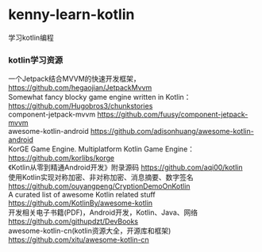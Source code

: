 # kenny-learn-kotlin
学习kotlin编程
### kotlin学习资源
一个Jetpack结合MVVM的快速开发框架，                      https://github.com/hegaojian/JetpackMvvm <br/>
Somewhat fancy blocky game engine written in Kotlin：  https://github.com/Hugobros3/chunkstories <br/>
component-jetpack-mvvm                               https://github.com/fuusy/component-jetpack-mvvm <br/>
awesome-kotlin-android                               https://github.com/adisonhuang/awesome-kotlin-android <br/>
KorGE Game Engine. Multiplatform Kotlin Game Engine：https://github.com/korlibs/korge <br/>
《Kotlin从零到精通Android开发》附录源码                https://github.com/aqi00/kotlin <br/>
使用Kotlin实现对称加密、非对称加密、消息摘要、数字签名  https://github.com/ouyangpeng/CryptionDemoOnKotlin <br/>
A curated list of awesome Kotlin related stuff      https://github.com/KotlinBy/awesome-kotlin <br/>
开发相关电子书籍(PDF)，Android开发，Kotlin、Java、网络 https://github.com/githupdzt/DevBooks <br/>
awesome-kotlin-cn(kotlin资源大全，开源库和框架)       https://github.com/xitu/awesome-kotlin-cn <br/>
                
